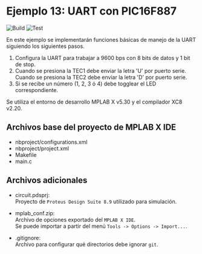 # Ejemplo 13: UART con PIC16F887 

![Build](../../workflows/Build/badge.svg)
![Test](../../workflows/Test/badge.svg)

En este ejemplo se implementarán funciones básicas de manejo de la UART siguiendo los siguientes pasos.

1. Configura la UART para trabajar a 9600 bps con 8 bits de datos y 1 bit de stop.
2. Cuando se presiona la TEC1 debe enviar la letra 'U' por puerto serie.  
Cuando se presiona la TEC2 debe enviar la letra 'D' por puerto serie.
3. Si se recibe un número (1, 2, 3 ó 4) debe togglear el LED correspondiente.

Se utiliza el entorno de desarrollo MPLAB X v5.30 y el compilador XC8 v2.20.

## Archivos base del proyecto de MPLAB X IDE

- nbproject/configurations.xml
- nbproject/project.xml
- Makefile
- main.c

## Archivos adicionales

- circuit.pdsprj:  
    Proyecto de `Proteus Design Suite 8.9` utilizado para simulación.

- mplab_conf.zip:  
    Archivo de opciones exportado del `MPLAB X IDE`.  
    Se puede importar a partir del menú `Tools -> Options -> Import...`.

- .gitignore:  
    Archivo para configurar qué directorios debe ignorar `git`.
